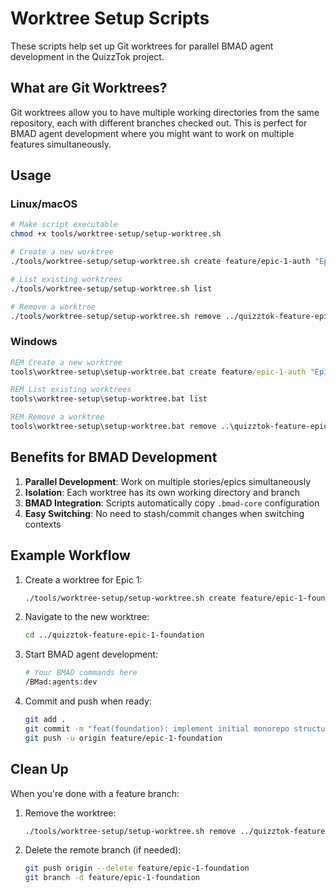 # Worktree Setup Scripts

These scripts help set up Git worktrees for parallel BMAD agent development in the QuizzTok project.

## What are Git Worktrees?

Git worktrees allow you to have multiple working directories from the same repository, each with different branches checked out. This is perfect for BMAD agent development where you might want to work on multiple features simultaneously.

## Usage

### Linux/macOS
```bash
# Make script executable
chmod +x tools/worktree-setup/setup-worktree.sh

# Create a new worktree
./tools/worktree-setup/setup-worktree.sh create feature/epic-1-auth "Epic 1: Authentication System"

# List existing worktrees
./tools/worktree-setup/setup-worktree.sh list

# Remove a worktree
./tools/worktree-setup/setup-worktree.sh remove ../quizztok-feature-epic-1-auth
```

### Windows
```cmd
REM Create a new worktree
tools\worktree-setup\setup-worktree.bat create feature/epic-1-auth "Epic 1: Authentication System"

REM List existing worktrees
tools\worktree-setup\setup-worktree.bat list

REM Remove a worktree
tools\worktree-setup\setup-worktree.bat remove ..\quizztok-feature-epic-1-auth
```

## Benefits for BMAD Development

1. **Parallel Development**: Work on multiple stories/epics simultaneously
2. **Isolation**: Each worktree has its own working directory and branch
3. **BMAD Integration**: Scripts automatically copy `.bmad-core` configuration
4. **Easy Switching**: No need to stash/commit changes when switching contexts

## Example Workflow

1. Create a worktree for Epic 1:
   ```bash
   ./tools/worktree-setup/setup-worktree.sh create feature/epic-1-foundation "Epic 1: Foundation Setup"
   ```

2. Navigate to the new worktree:
   ```bash
   cd ../quizztok-feature-epic-1-foundation
   ```

3. Start BMAD agent development:
   ```bash
   # Your BMAD commands here
   /BMad:agents:dev
   ```

4. Commit and push when ready:
   ```bash
   git add .
   git commit -m "feat(foundation): implement initial monorepo structure"
   git push -u origin feature/epic-1-foundation
   ```

## Clean Up

When you're done with a feature branch:

1. Remove the worktree:
   ```bash
   ./tools/worktree-setup/setup-worktree.sh remove ../quizztok-feature-epic-1-foundation
   ```

2. Delete the remote branch (if needed):
   ```bash
   git push origin --delete feature/epic-1-foundation
   git branch -d feature/epic-1-foundation
   ```